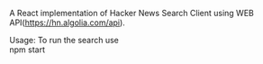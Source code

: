 A React implementation of Hacker News Search Client using WEB API(https://hn.algolia.com/api).

Usage:
To run the search use  
npm start

